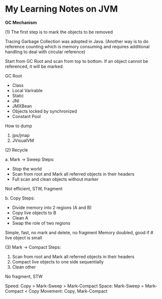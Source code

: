 # My Learning Notes on JVM

<b>GC Mechanism</b>

(1) The first step is to mark the objects to be removed

Tracing Garbage Collection was adopted in Java.
(Another way is to do reference counting which is memory consuming and requires additional handling to deal with circular reference)

Start from GC Root and scan from top to bottom. If an object cannot be referenced, it will be marked.

GC Root
- Class
- Local Varirable
- Static 
- JNI
- JMXBean
- Objects locked by synchronized
- Constant Pool

How to dump
1. jps/jmap
2. JVisualVM

(2) Recycle

a. Mark -> Sweep
Steps:
- Stop the world
- Scan from root and Mark all referred objects in their headers
- Full scan and clean objects without marker

Not efficient, STW, fragment

b. Copy
Steps:
- Divide memory into 2 regions (A and B)
- Copy live objects to B
- Clean A
- Swap the role of two regions

Simple, fast, no mark and delete, no fragment
Memory doubled, good if # live object is small

(3) Mark -> Compact
Steps:
1. Scan from root and Mark all referred objects in their headers
2. Compact live objects to one side sequentially
3. Clean other

No fragment, STW

Speed: Copy > Mark-Sweep > Mark-Compact
Space: Mark-Sweep = Mark-Compact < Copy
Movement: Copy, Mark-Compact
